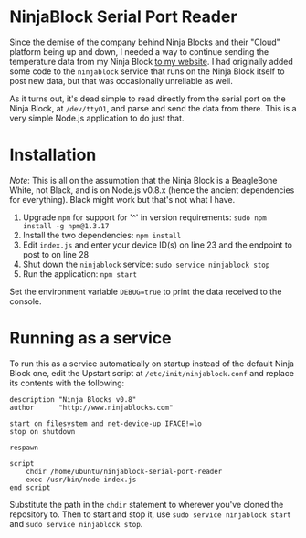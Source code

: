 # NinjaBlock Serial Port Reader
Since the demise of the company behind Ninja Blocks and their "Cloud" platform being up and down, I needed a way to continue sending the temperature data from my Ninja Block [to my website](https://virtualwolf.org/weather). I had originally added some code to the `ninjablock` service that runs on the Ninja Block itself to post new data, but that was occasionally unreliable as well.

As it turns out, it's dead simple to read directly from the serial port on the Ninja Block, at `/dev/ttyO1`, and parse and send the data from there. This is a very simple Node.js application to do just that.

# Installation
*Note*: This is all on the assumption that the Ninja Block is a BeagleBone White, not Black, and is on Node.js v0.8.x (hence the ancient dependencies for everything). Black might work but that's not what I have.

1. Upgrade `npm` for support for '^' in version requirements: `sudo npm install -g npm@1.3.17`
2. Install the two dependencies: `npm install`
3. Edit `index.js` and enter your device ID(s) on line 23 and the endpoint to post to on line 28
4. Shut down the `ninjablock` service: `sudo service ninjablock stop`
5. Run the application: `npm start`

Set the environment variable `DEBUG=true` to print the data received to the console.

# Running as a service
To run this as a service automatically on startup instead of the default Ninja Block one, edit the Upstart script at `/etc/init/ninjablock.conf` and replace its contents with the following:

    description "Ninja Blocks v0.8"
    author      "http://www.ninjablocks.com"
 
    start on filesystem and net-device-up IFACE!=lo
    stop on shutdown
 
    respawn
 
    script
        chdir /home/ubuntu/ninjablock-serial-port-reader
        exec /usr/bin/node index.js
    end script

Substitute the path in the `chdir` statement to wherever you've cloned the repository to. Then to start and stop it, use `sudo service ninjablock start` and `sudo service ninjablock stop`.